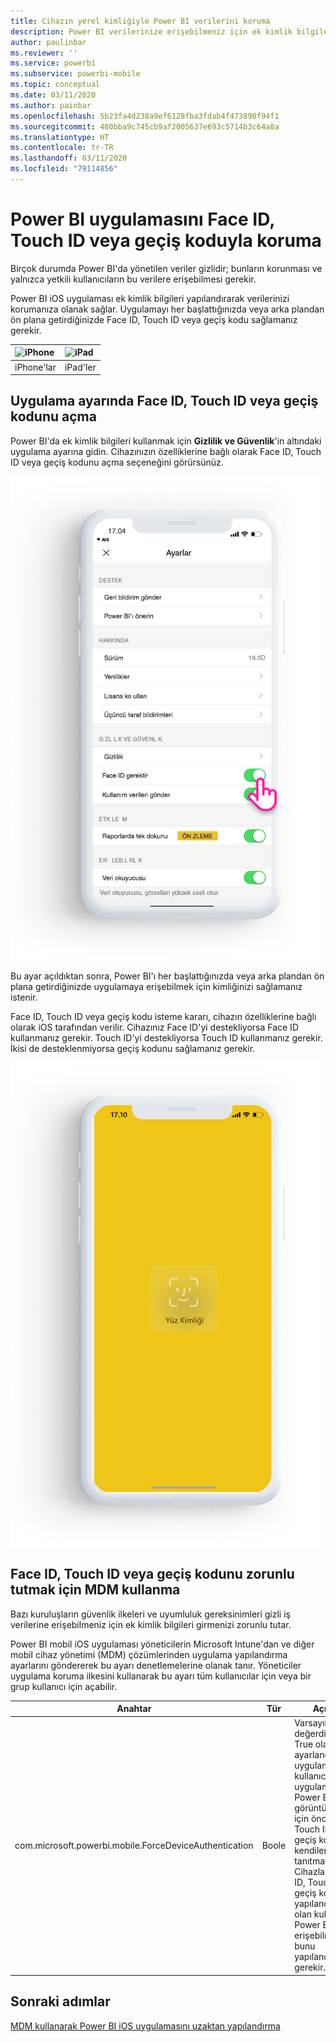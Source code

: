 ```yaml
---
title: Cihazın yerel kimliğiyle Power BI verilerini koruma
description: Power BI verilerinize erişebilmeniz için ek kimlik bilgileri isteyecek şekilde iOS uygulamanızı yapılandırmayı öğrenin
author: paulinbar
ms.reviewer: ''
ms.service: powerbi
ms.subservice: powerbi-mobile
ms.topic: conceptual
ms.date: 03/11/2020
ms.author: painbar
ms.openlocfilehash: 5b23fa4d238a9ef6128fba3fdab4f473890f94f1
ms.sourcegitcommit: 480bba9c745cb9af2005637e693c5714b3c64a8a
ms.translationtype: HT
ms.contentlocale: tr-TR
ms.lasthandoff: 03/11/2020
ms.locfileid: "79114856"
---
```

# <a name="protect-power-bi-app-with-face-id-touch-id-or-passcode"></a>Power BI uygulamasını Face ID, Touch ID veya geçiş koduyla koruma 

Birçok durumda Power BI'da yönetilen veriler gizlidir; bunların korunması ve yalnızca yetkili kullanıcıların bu verilere erişebilmesi gerekir. 

Power BI iOS uygulaması ek kimlik bilgileri yapılandırarak verilerinizi korumanıza olanak sağlar. Uygulamayı her başlattığınızda veya arka plandan ön plana getirdiğinizde Face ID, Touch ID veya geçiş kodu sağlamanız gerekir.

| ![iPhone](./media/tutorial-mobile-apps-ios-qna/iphone-logo-50-px.png) | ![iPad](./media/tutorial-mobile-apps-ios-qna/ipad-logo-50-px.png) |
|:--- |:--- |
| iPhone'lar |iPad'ler |

## <a name="turn-on-face-id-touch-id-or-passcode-in-app-setting"></a>Uygulama ayarında Face ID, Touch ID veya geçiş kodunu açma

Power BI'da ek kimlik bilgileri kullanmak için **Gizlilik ve Güvenlik**'in altındaki uygulama ayarına gidin. Cihazınızın özelliklerine bağlı olarak Face ID, Touch ID veya geçiş kodunu açma seçeneğini görürsünüz.

![Power BI iOS uygulama ayarı sayfası](./media/mobile-ios-native-secure-access/mobile-ios-native-secured-setting.png)

Bu ayar açıldıktan sonra, Power BI'ı her başlattığınızda veya arka plandan ön plana getirdiğinizde uygulamaya erişebilmek için kimliğinizi sağlamanız istenir. 

Face ID, Touch ID veya geçiş kodu isteme kararı, cihazın özelliklerine bağlı olarak iOS tarafından verilir. Cihazınız Face ID'yi destekliyorsa Face ID kullanmanız gerekir. Touch ID'yi destekliyorsa Touch ID kullanmanız gerekir. İkisi de desteklenmiyorsa geçiş kodunu sağlamanız gerekir.

![Power BI iOS Face ID](./media/mobile-ios-native-secure-access/mobile-ios-native-secured-faceid.png)

## <a name="use-mdm-to-enforce-face-id-touch-id-or-passcode"></a>Face ID, Touch ID veya geçiş kodunu zorunlu tutmak için MDM kullanma

Bazı kuruluşların güvenlik ilkeleri ve uyumluluk gereksinimleri gizli iş verilerine erişebilmeniz için ek kimlik bilgileri girmenizi zorunlu tutar. 

Power BI mobil iOS uygulaması yöneticilerin Microsoft Intune'dan ve diğer mobil cihaz yönetimi (MDM) çözümlerinden uygulama yapılandırma ayarlarını göndererek bu ayarı denetlemelerine olanak tanır. Yöneticiler uygulama koruma ilkesini kullanarak bu ayarı tüm kullanıcılar için veya bir grup kullanıcı için açabilir.

|Anahtar  |Tür  |Açıklama  |
|---------|---------|---------|
| com.microsoft.powerbi.mobile.ForceDeviceAuthentication | Boole | Varsayılan değerdir False’tur. <br>True olarak ayarlandığında, uygulama kullanıcıları uygulamada Power BI verilerini görüntüleyebilmek için önce Face ID, Touch ID veya geçiş koduyla kendilerini tanıtmaya zorlar. Cihazlarında Face ID, Touch ID veya geçiş kodu yapılandırılmamış olan kullanıcıların, Power BI'a erişebilmek için bunu yapılandırmaları gerekir.  |

## <a name="next-steps"></a>Sonraki adımlar

[MDM kullanarak Power BI iOS uygulamasını uzaktan yapılandırma](mobile-app-configuration.md)
